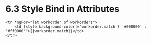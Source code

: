 # 6.3 Style Bind in Attributes

```markup
<tr *ngFor="let workorder of workorders">
    <td [style.background-color]="workorder.match ? '#008000' : '#ff0000'">{{workorder.match}}</td>
</tr>
```

